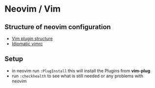# Neovim / Vim

## Structure of neovim configuration

- [Vim plugin structure](https://learnvimscriptthehardway.stevelosh.com/chapters/42.html)
- [Idiomatic vimrc](https://github.com/romainl/idiomatic-vimrc)


## Setup

- in neovim run `:PlugInstall` this will install the Plugins from **vim-plug**
- run `:checkhealth` to see what is still needed or any problems with neovim
